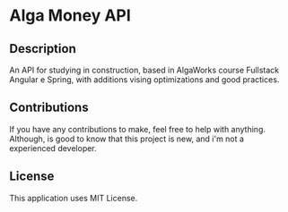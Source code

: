 # Alga Money API

## Description
An API for studying in construction, based in AlgaWorks course Fullstack Angular e Spring, with additions vising optimizations and good practices.

## Contributions
If you have any contributions to make, feel free to help with anything. Although, is good to know that this project is new, and i'm not a experienced developer.

## License
This application uses MIT License.
